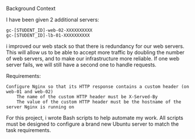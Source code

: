 Background Context

I have been given 2 additional servers:

    gc-[STUDENT_ID]-web-02-XXXXXXXXXX
    gc-[STUDENT_ID]-lb-01-XXXXXXXXXX

i improved our web stack so that there is redundancy for our web servers. This will allow us to be able to accept more traffic by doubling the number of web servers, and to make our infrastructure more reliable. If one web server fails, we will still have a second one to handle requests.

Requirements:

    Configure Nginx so that its HTTP response contains a custom header (on web-01 and web-02)
        The name of the custom HTTP header must be X-Served-By
        The value of the custom HTTP header must be the hostname of the server Nginx is running on

For this project, i wrote Bash scripts to help automate my work. All scripts must be designed to configure a brand new Ubuntu server to match the task requirements.
